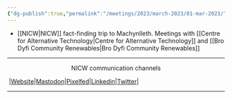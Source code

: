 ```yaml
---
{"dg-publish":true,"permalink":"/meetings/2023/march-2023/01-mar-2023/"}
---
```



- [[NICW\|NICW]] fact-finding trip to Machynlleth. Meetings with [[Centre for Alternative Technology\|Centre for Alternative Technology]] and [[Bro Dyfi Community Renewables\|Bro Dyfi Community Renewables]]



***
<p style="text-align: center;">NICW communication channels</p>

󠁧 |[Website](https://nationalinfrastructurecommission.wales)|[Mastodon](https://toot.wales/@NICW)|[Pixelfed](https://pix.toot.wales/NICW)|[Linkedin](https://www.linkedin.com/company/26268509/)|[Twitter](https://twitter.com/InfraCommCymru)|
***
